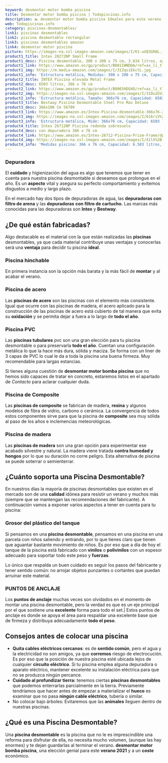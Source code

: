 ```yaml
---
keyword: desmontar motor bomba piscina
title: Desmontar motor bomba piscina | Todopiscinas.info
description: 🏊 desmontar motor bomba piscina Ideales para este verano 2021. Aquí puedes comprar desmontar motor bomba piscina y comparar con otras similares. No dejes escapar desmontar motor bomba piscina a un precio realmente tentador.
web: Todopiscinas.info
category: piscinas-desmontables/
link1: piscinas desmontables
link2: piscina desmontable rectangular
link3: piscinas desmontables amazon
link4: desmontar motor piscina
picture: https://images-na.ssl-images-amazon.com/images/I/61-uUQ3GR8L.jpg
product1_title: Intex 28272NP Small Frame
product1_desc: Piscina desmontable, 300 x 200 x 75 cm, 3.834 litros, azul
product1_link: https://www.amazon.es/gp/product/B001IWNDDA/ref=as_li_tl?ie=UTF8&camp=3638&creative=24630&creativeASIN=B001IWNDDA&linkCode=as2&tag=todopiscinas0e-21&linkId=25b9d647487c889cb6ef56ed63f50ca1
product1_img: https://m.media-amazon.com/images/I/31ZqsiEkctL.jpg
product1_info: 'Estructura metálica, Medidas: 300 x 200 x 75 cm, Capacidad: 3.834 litros, Para 6 personas (+ 6 años), Fácil montaje, Forma rectangular'
product2_title: INTEX Piscina elevada Metal Frame
product2_desc: 6503 litros, 366 x 76 cm
product2_link: https://www.amazon.es/gp/product/B0065HDQ4O/ref=as_li_tl?ie=UTF8&camp=3638&creative=24630&creativeASIN=B0065HDQ4O&linkCode=as2&tag=todopiscinas0e-21&linkId=ed2430e3ba564d3527ee103df33ed7b3
product2_img: https://images-na.ssl-images-amazon.com/images/I/31Ou2GV2SAL.jpg
product2_info: 'Estructura metálica, Tamaño: 366x76 cm, Capacidad: 6503 litros, Forma circular, De 4 a 7 personas (+6 años)'
product3_title: Bestway Piscina Desmontable Steel Pro Max Deluxe
product3_desc: 366x100 Cm 56709
product3_link: https://www.amazon.es/Intex-Piscina-desmontable-366x76-28210NP/dp/B0065HDQ4O?__mk_es_ES=%C3%85M%C3%85%C5%BD%C3%95%C3%91&crid=25UQGV9HG2INI&dchild=1&keywords=piscinas+desmontables&qid=1615854176&sprefix=piscinas+dem%2Caps%2C201&sr=8-5&linkCode=ll1&tag=todopiscinas0e-21&linkId=34f200977c6cbaab1f3f4d9ac0e64755&language=es_ES&ref_=as_li_ss_tl
product3_img: https://images-na.ssl-images-amazon.com/images/I/616riV%2BiY3L.jpg
product3_info: 'Estructura metálica, Mide: 366x76 cm, Capacidad: 6503 litros, De 4 a 7 personas mayores de 6 años, Forma circular, Tecnología Super-Tough'
product4_title: Intex 26712NP Piscina redonda sobresuelo
product4_desc: con depuradora 366 x 76 cm
product4_link: https://www.amazon.es/Intex-26712-Piscina-Prism-Frame/dp/B07FB823GL?__mk_es_ES=%C3%85M%C3%85%C5%BD%C3%95%C3%91&dchild=1&keywords=piscinas+desmontables+con+depuradora&qid=1615936418&sr=8-5&linkCode=ll1&tag=todopiscinas0e-21&linkId=d98699de7830cd471766fa1daa36de34&language=es_ES&ref_=as_li_ss_tl
product4_img: https://images-na.ssl-images-amazon.com/images/I/41lX%2B-YpibL.jpg
product4_info: 'Medidas piscina: 366 x 76 cm, Capacidad: 6.503 litros, Incluye depuradora de cartucha A, Lona resistente triple capa'
---
```




### Depuradora

El **cuidado** y higienización del agua es algo que tenemos que tener en cuenta para nuestra piscina desmontable si deseamos que prolongue en el año. Es un **aspecto** vital y asegura su perfecto comportamiento y evitemos disgustos a medio y largo plazo.

En el mercado hay dos tipos de depuradoras de agua, las **depuradoras con filtro de arena** y  las **depuradoras** **con filtro de cartucho.** Las marcas más conocidas para las depuradoras son **Intex** y **Bestway**.


## ¿De qué  están fabricadas?

Algo destacable es el material con la que están realizadas las **piscinas** desmontables, ya que cada material contribuye unas ventajas y conocerlas  será una **ventaja** para decidir tu piscina **ideal**.


### Piscina hinchable

En primera instancia son la opción más barata y la más fácil de **montar** y  al acabar el verano.


### Piscina de acero

Las **piscinas de acero** son las piscinas con el elemento más consistente. Igual que ocurre con las piscinas de madera, el acero aplicado para la construcción de las piscinas de acero está cubierto de tal manera que evita su **oxidación** y se permita dejar a fuera a lo largo de **todo el año**.


### Piscina  PVC

Las **piscinas tubulares** pvc son una gran elección para tu piscina desmontable o para preservarla **todo el año**. Cuentan una configuración metálica lo que la hace más dura, sólida y maciza. Se forma con un liner de 3 capas de PVC lo cual le da a toda la piscina una buena firmeza. Muy recomendable para largas estancias.

Si tienes alguna cuestión de **desmontar motor bomba piscina** que no hemos sido capaces de tratar en concreto, estaremos listos en el apartado de _Contacto_ para aclarar cualquier duda.


### Piscina de Composite

Las **piscinas de composite** se fabrican de madera, **resina** y algunos modelos de fibra de vidrio, carbono o cerámica. La convergencia de todos estos componentes sirve para que la piscina de **composite** sea muy sólida al paso de los años e inclemencias meteorológicas.


### Piscina de madera

Las **piscinas de madera** son una gran opción para experimentar ese acabado silvestre y natural. La madera viene tratada **contra humedad y hongos** por lo que su duración no corre peligro. Esta alternativa de piscina se puede soterrar o semienterrar.


## ¿Cuánto soporta una Piscina Desmontable?

En nuestros días la mayoría de piscinas desmontables que existen en el mercado son de una **calidad** idónea para resistir un verano y muchos más (siempre que se mantengan las recomendaciones del fabricante). A continuación vamos a exponer varios aspectos a tener en cuenta para tu piscina:


### Grosor del plástico del tanque

Si pensamos en una **piscina desmontable**, pensamos en una piscina en una parcela con niños saliendo y entrando, por lo que tienes claro que tienen que aguantar bastante movimiento de niños. Es por eso que a día de hoy el tanque de la piscina está fabricado con **vinilos** o **polivinilos** con un espesor adecuado para soportar todo este peso y **fuerzas**.

Lo único que respalda un	 buen cuidado es seguir los pasos del fabricante y tener sentido común: no arrojar objetos punzantes o cortantes que puedan arruinar este material.


### PUNTOS DE ANCLAJE

Los **puntos de anclaje** muchas veces son olvidados en el momento de montar una piscina desmontable, pero la verdad es que es un eje principal por el que sostiene una **excelente** forma para todo el set.| Estos puntos de anclaje es donde se apoya el área para respaldar una excelente base que de firmeza y distribuya adecuadamente **todo el peso**.


## Consejos antes de colocar una piscina



*   **Quita cables eléctricos cercanos**: es de **sentido común**, pero el agua y la electricidad no son amigos, ya que **corremos** riesgo de electrocución. Es por eso que la posición de nuestra piscina esté ubicada lejos de cualquier **circuito eléctrico**. Si tu piscina emplea alguna depuradora o aparato eléctrico, mantener excelente su instalación eléctrica para que no se produzca ningún percance.
*   **Cuidado al profundizar tierra:** tenemos ciertas **piscinas desmontables** que podemos enterrarlas parcialmente en la tierra. Previamente tendríamos que hacer antes de empezar a materializar el **hueco** es examinar que no pasa **ningún cable eléctrico**, tubería o similar.
*   No colocar bajo árboles: Evitaremos que las **animales** lleguen dentro de nuestras piscinas.
## ¿Qué es una Piscina Desmontable?

Una **piscina desmontable** es la piscina que no le es imprescindible una reforma para disfrutar de ella, no necesita mucho volumen, (aunque las hay enormes) y te dejan guardarlas al terminar el verano.  **desmontar motor bomba piscina**, una elección genial para este **verano 2021** y a un **coste** económico.

<external-banner></external-banner>


<brand-panel :title=product1_title :desc=product1_desc :img=product1_img :link=product1_link></brand-panel>

<stats-list :link1=link1 :link2=link2 :link3=link3 :link4=link4 :category=category></stats-list>